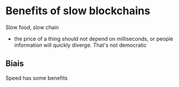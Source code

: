 Benefits of slow blockchains
====

Slow food, slow chain

* the price of a thing should not depend on milliseconds, or people information will quickly 
  diverge. 
  That's not democratic


















Biais
----

Speed has some benefits